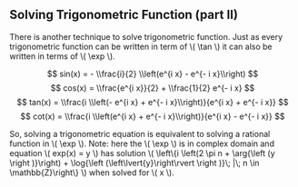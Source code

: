 Solving Trigonometric Function (part II)
----------------------------------------
There is another technique to solve trigonometric function. Just as every
trigonometric function can be written in term of \\( \tan \\) it can also be written
in terms of \\( \exp \\).

$$ sin(x) = - \\frac{i}{2} \\left(e^{i x} - e^{- i x}\\right) $$
$$ cos(x) = \\frac{e^{i x}}{2} + \\frac{1}{2} e^{- i x} $$
$$ tan(x) = \\frac{i \\left(- e^{i x} + e^{- i x}\\right)}{e^{i x} + e^{- i x}} $$
$$ cot(x) = \\frac{i \\left(e^{i x} + e^{- i x}\\right)}{e^{i x} - e^{- i x}} $$

So, solving a trigonometric equation is equivalent to solving a rational
function in \\( \exp \\). Note: here the \\( \exp \\) is in complex domain and
equation \\( exp(x) = y \\) has solution
\\( \\left\\{i \\left(2 \\pi n + \\arg{\\left (y \\right )}\\right) + \\log{\\left (\\left\\lvert{y}\\right\\rvert \\right )}\\; |\\; n \\in \\mathbb{Z}\\right\\} \\)
when solved for \\( x \\).

